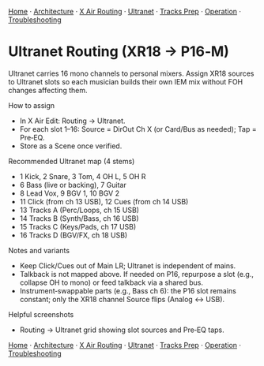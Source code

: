 [Home](../README.md) · [Architecture](architecture.md) · [X Air Routing](xair-routing.md) · [Ultranet](ultranet-routing.md) · [Tracks Prep](tracks-prep.md) · [Operation](operation.md) · [Troubleshooting](troubleshooting.md)

# Ultranet Routing (XR18 → P16‑M)

Ultranet carries 16 mono channels to personal mixers. Assign XR18 sources to Ultranet slots so each musician builds their own IEM mix without FOH changes affecting them.

How to assign
- In X Air Edit: Routing → Ultranet.
- For each slot 1–16: Source = DirOut Ch X (or Card/Bus as needed); Tap = Pre‑EQ.
- Store as a Scene once verified.

Recommended Ultranet map (4 stems)
- 1 Kick, 2 Snare, 3 Tom, 4 OH L, 5 OH R
- 6 Bass (live or backing), 7 Guitar
- 8 Lead Vox, 9 BGV 1, 10 BGV 2
- 11 Click (from ch 13 USB), 12 Cues (from ch 14 USB)
- 13 Tracks A (Perc/Loops, ch 15 USB)
- 14 Tracks B (Synth/Bass, ch 16 USB)
- 15 Tracks C (Keys/Pads, ch 17 USB)
- 16 Tracks D (BGV/FX, ch 18 USB)

Notes and variants
- Keep Click/Cues out of Main LR; Ultranet is independent of mains.
- Talkback is not mapped above. If needed on P16, repurpose a slot (e.g., collapse OH to mono) or feed talkback via a shared bus.
- Instrument‑swappable parts (e.g., Bass ch 6): the P16 slot remains constant; only the XR18 channel Source flips (Analog ↔ USB).

Helpful screenshots
- Routing → Ultranet grid showing slot sources and Pre‑EQ taps.

[Home](../README.md) · [Architecture](architecture.md) · [X Air Routing](xair-routing.md) · [Ultranet](ultranet-routing.md) · [Tracks Prep](tracks-prep.md) · [Operation](operation.md) · [Troubleshooting](troubleshooting.md)

